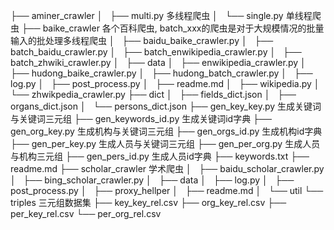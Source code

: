 ├── aminer_crawler
│   ├── multi.py          多线程爬虫
│   └── single.py        单线程爬虫
├── baike_crawler      各个百科爬虫, batch_xxx的爬虫是对于大规模情况的批量输入的批处理多线程爬虫
│   ├── baidu_baike_crawler.py
│   ├── batch_baidu_crawler.py
│   ├── batch_enwikipedia_crawler.py
│   ├── batch_zhwiki_crawler.py
│   ├── data
│   ├── enwikipedia_crawler.py
│   ├── hudong_baike_crawler.py
│   ├── hudong_batch_crawler.py
│   ├── log.py
│   ├── post_process.py
│   ├── readme.md
│   ├── wikipedia.py
│   └── zhwikpedia_crawler.py
├── dict
│   ├── fields_dict.json
│   ├── organs_dict.json
│   └── persons_dict.json
├── gen_key_key.py          生成关键词与关键词三元组
├── gen_keywords_id.py   生成关键词id字典
├── gen_org_key.py          生成机构与关键词三元组
├── gen_orgs_id.py           生成机构id字典
├── gen_per_key.py          生成人员与关键词三元组
├── gen_per_org.py          生成人员与机构三元组
├── gen_pers_id.py           生成人员id字典
├── keywords.txt
├── readme.md
├── scholar_crawler       学术爬虫
│   ├── baidu_scholar_crawler.py
│   ├── bing_scholar_crawler.py
│   ├── data
│   ├── log.py
│   ├── post_process.py
│   ├── proxy_hellper
│   ├── readme.md
│   └── util
└── triples                        三元组数据集
    ├── key_key_rel.csv
    ├── org_key_rel.csv
    ├── per_key_rel.csv
    └── per_org_rel.csv

